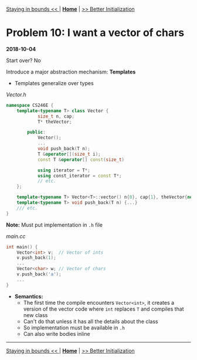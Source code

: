 [Staying in bounds << ](./problem_9.md) | [**Home**](../README.md) | [>> Better Initialization](./problem_11.md)

# Problem 10: I want a vector of chars

**2018-10-04**

Start over? No

Introduce a major abstraction mechanism: **Templates**

- Templates generalize over types

_Vector.h_

```C++
namespace CS246E {
    template<typename T> class Vector {
            size_t n, cap;
            T* theVector;

        public:
            Vector();
            ...
            void push_back(T n);
            T &operator[](size_t i);
            const T &operator[] const(size_t)

            using iterator = T*;
            using const_iterator = const T*;
            // etc.
    };

    template<typename T> Vector<T>::vector() n{0}, cap{1}, theVector{new T[cap]} {}
    template<typename T> void push_back(T n) {...}
    /// etc.
}
```

**Note:** Must put implementation in `.h` file

_main.cc_

```C++
int main() {
    Vector<int> v;  // Vector of ints
    v.push_back(1);
    ...
    Vector<char> w; // Vector of chars
    v.push_back('a');
    ...
}
```

- **Semantics:**
  - The first time the compile encounters `Vector<int>`, it creates a version of the vector code where `int` replaces `T` and compiles that new class
  - Can't do that unless it has all the details about the class
  - So implementation must be available in `.h`
  - Can also write bodies inline

---

[Staying in bounds << ](./problem_9.md) | [**Home**](../README.md) | [>> Better Initialization](./problem_11.md)
